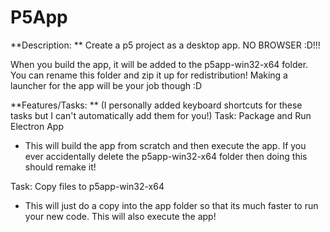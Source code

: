 # P5App

**Description: **
Create a p5 project as a desktop app. NO BROWSER :D!!! 

When you build the app, it will be added to the p5app-win32-x64 folder. You can rename this folder and zip it up for redistribution! Making a launcher for the app will be your job though :D

**Features/Tasks: ** (I personally added keyboard shortcuts for these tasks but I can't automatically add them for you!)
Task: Package and Run Electron App
 - This will build the app from scratch and then execute the app. If you ever accidentally delete the p5app-win32-x64 folder then doing this should remake it!

Task: Copy files to p5app-win32-x64
 - This will just do a copy into the app folder so that its much faster to run your new code. This will also execute the app!
